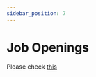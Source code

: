 ```yaml
---
sidebar_position: 7
---
```


# Job Openings

Please check [this](https://www.linkedin.com/company/jdi-ventures-inc/jobs/)
